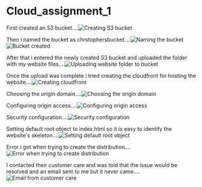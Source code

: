 # Cloud_assignment_1
First created an S3 bucket....![Creating S3 bucket](https://github.com/Chris-Devanah/Cloud_assignment_1/assets/154219927/0bb7436b-3f1e-4fec-8971-db8975dca36e)

Then i named the bucket as chrstophersbucket....![Naming the bucket](https://github.com/Chris-Devanah/Cloud_assignment_1/assets/154219927/20369dbf-09ab-4226-8cc8-8322dd5d2350)
![Bucket created](https://github.com/Chris-Devanah/Cloud_assignment_1/assets/154219927/a3eef5bf-bd19-4c44-ba66-40fc7a665940)

After that i entered the newly created S3 bucket and uploaded the folder with my website files....![Uploading website folder to bucket](https://github.com/Chris-Devanah/Cloud_assignment_1/assets/154219927/14cc334b-12f6-4657-8ead-eef7575163f3)

Once the upload was complete i tried creating the cloudfront for hosting the website....![Creating cloudfront](https://github.com/Chris-Devanah/Cloud_assignment_1/assets/154219927/a5c557b9-9b20-4d89-aa72-de6ed5548a69)

Choosing the origin domain....![Choosing the origin domain](https://github.com/Chris-Devanah/Cloud_assignment_1/assets/154219927/4d2d164e-e476-47cd-92e8-2340302908e3)

Configuring origin access....![Configuring origin access](https://github.com/Chris-Devanah/Cloud_assignment_1/assets/154219927/816f10f2-2f52-4074-9852-8c26515c28d1)

Security configuration....![Security configuration](https://github.com/Chris-Devanah/Cloud_assignment_1/assets/154219927/2ef269b0-83bf-4b3b-8601-970f1a1ae4b4)

Setting default root object to index.html so it is easy to identify the website's skeleton....![Setting default root object](https://github.com/Chris-Devanah/Cloud_assignment_1/assets/154219927/ebd8c269-7ad7-4371-8635-3ee519f3a2ec)

Error i got when trying to create the distribution....![Error when trying to create distribution](https://github.com/Chris-Devanah/Cloud_assignment_1/assets/154219927/2e177530-4d72-4526-bdb9-263a6e344a98)

I contacted their customer care and was told that the issue would be resolved and an email sent to me but it never came....![Email from customer care](https://github.com/Chris-Devanah/Cloud_assignment_1/assets/154219927/f633ebde-7258-499d-8dc2-b7372868ac7e)

